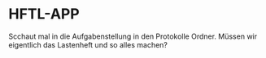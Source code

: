 # HFTL-APP
Scchaut mal in die Aufgabenstellung in den Protokolle Ordner. Müssen wir eigentlich das Lastenheft und so alles machen?
